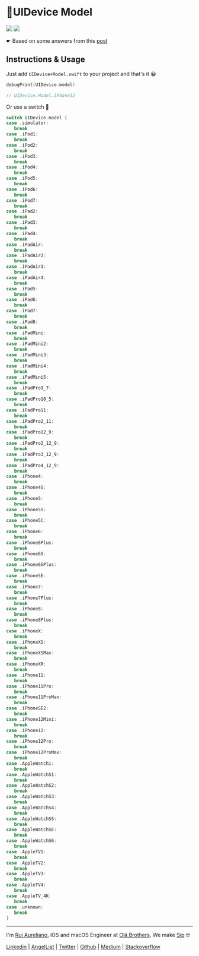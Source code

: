 # 📱UIDevice Model 

[![](https://img.shields.io/badge/license-MIT-f7bd09.svg)](./LICENSE.md) [![](https://img.shields.io/badge/swift-5.3-f7bd09.svg)](https://swift.org/blog/swift-5-3-released/) 

☛ Based on some answers from this [post](https://stackoverflow.com/questions/26028918/how-to-determine-the-current-iphone-device-model)

## Instructions & Usage

Just add `UIDevice+Model.swift` to your project and that's it 😀 

```swift
debugPrint(UIDevice.model)

// UIDevice.Model.iPhone12
```

Or use a switch 🤯


```swift
switch UIDevice.model {
case .simulator:
   break
case .iPod1:
   break
case .iPod2:
   break
case .iPod3:
   break
case .iPod4:
   break
case .iPod5:
   break
case .iPod6:
   break
case .iPod7:
   break
case .iPad2:
   break
case .iPad3:
   break
case .iPad4:
   break
case .iPadAir:
   break
case .iPadAir2:
   break
case .iPadAir3:
   break
case .iPadAir4:
   break
case .iPad5:
   break
case .iPad6:
   break
case .iPad7:
   break
case .iPad8:
   break
case .iPadMini:
   break
case .iPadMini2:
   break
case .iPadMini3:
   break
case .iPadMini4:
   break
case .iPadMini5:
   break
case .iPadPro9_7:
   break
case .iPadPro10_5:
   break
case .iPadPro11:
   break
case .iPadPro2_11:
   break
case .iPadPro12_9:
   break
case .iPadPro2_12_9:
   break
case .iPadPro3_12_9:
   break
case .iPadPro4_12_9:
   break
case .iPhone4:
   break
case .iPhone4S:
   break
case .iPhone5:
   break
case .iPhone5S:
   break
case .iPhone5C:
   break
case .iPhone6:
   break
case .iPhone6Plus:
   break
case .iPhone6S:
   break
case .iPhone6SPlus:
   break
case .iPhoneSE:
   break
case .iPhone7:
   break
case .iPhone7Plus:
   break
case .iPhone8:
   break
case .iPhone8Plus:
   break
case .iPhoneX:
   break
case .iPhoneXS:
   break
case .iPhoneXSMax:
   break
case .iPhoneXR:
   break
case .iPhone11:
   break
case .iPhone11Pro:
   break
case .iPhone11ProMax:
   break
case .iPhoneSE2:
   break
case .iPhone12Mini:
   break
case .iPhone12:
   break
case .iPhone12Pro:
   break
case .iPhone12ProMax:
   break
case .AppleWatch1:
   break
case .AppleWatchS1:
   break
case .AppleWatchS2:
   break
case .AppleWatchS3:
   break
case .AppleWatchS4:
   break
case .AppleWatchS5:
   break
case .AppleWatchSE:
   break
case .AppleWatchS6:
   break
case .AppleTV1:
   break
case .AppleTV2:
   break
case .AppleTV3:
   break
case .AppleTV4:
   break
case .AppleTV_4K:
   break
case .unknown:
   break
}
```

---

I'm [Rui Aureliano](http://ruiaureliano.com), iOS and macOS Engineer at [Olá Brothers](https://theolabrothers.com). We make [Sip](https://sipapp.io) 🤓

[Linkedin](https://www.linkedin.com/in/ruiaureliano) | [AngelList](https://angel.co/ruiaureliano) | [Twitter](https://twitter.com/ruiaureliano) | [Github](https://github.com/ruiaureliano) | [Medium](https://medium.com/@ruiaureliano) | [Stackoverflow](https://stackoverflow.com/users/881095/ruiaureliano)
